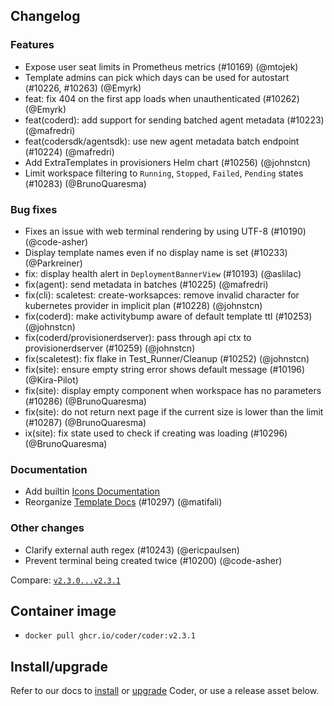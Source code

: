 ## Changelog

### Features

- Expose user seat limits in Prometheus metrics (#10169) (@mtojek)
- Template admins can pick which days can be used for autostart (#10226, #10263) (@Emyrk)
- feat: fix 404 on the first app loads when unauthenticated (#10262) (@Emyrk)
- feat(coderd): add support for sending batched agent metadata (#10223) (@mafredri)
- feat(codersdk/agentsdk): use new agent metadata batch endpoint (#10224) (@mafredri)
- Add ExtraTemplates in provisioners Helm chart (#10256) (@johnstcn)
- Limit workspace filtering to `Running`, `Stopped`, `Failed`, `Pending` states (#10283) (@BrunoQuaresma)

### Bug fixes

- Fixes an issue with web terminal rendering by using UTF-8 (#10190) (@code-asher)
- Display template names even if no display name is set (#10233) (@Parkreiner)
- fix: display health alert in `DeploymentBannerView` (#10193) (@aslilac)
- fix(agent): send metadata in batches (#10225) (@mafredri)
- fix(cli): scaletest: create-worksapces: remove invalid character for kubernetes provider in implicit plan (#10228) (@johnstcn)
- fix(coderd): make activitybump aware of default template ttl (#10253) (@johnstcn)
- fix(coderd/provisionerdserver): pass through api ctx to provisionerdserver (#10259) (@johnstcn)
- fix(scaletest): fix flake in Test_Runner/Cleanup (#10252) (@johnstcn)
- fix(site): ensure empty string error shows default message (#10196) (@Kira-Pilot)
- fix(site): display empty component when workspace has no parameters (#10286) (@BrunoQuaresma)
- fix(site): do not return next page if the current size is lower than the limit (#10287) (@BrunoQuaresma)
- ix(site): fix state used to check if creating was loading (#10296) (@BrunoQuaresma)

### Documentation

- Add builtin [Icons Documentation](https://coder.com/docs/v2/latest/templates/icons)
- Reorganize [Template Docs](https://coder.com/docs/v2/latest/templates) (#10297) (@matifali)

### Other changes

- Clarify external auth regex (#10243) (@ericpaulsen)
- Prevent terminal being created twice (#10200) (@code-asher)

Compare: [`v2.3.0...v2.3.1`](https://github.com/coder/coder/compare/v2.3.0...v2.3.1)

## Container image

- `docker pull ghcr.io/coder/coder:v2.3.1`

## Install/upgrade

Refer to our docs to [install](https://coder.com/docs/v2/latest/install) or [upgrade](https://coder.com/docs/v2/latest/admin/upgrade) Coder, or use a release asset below.
